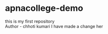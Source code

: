 # apnacollege-demo
this is my first repository 
</br> 
Author - chhoti kumari 
I have made a change her
